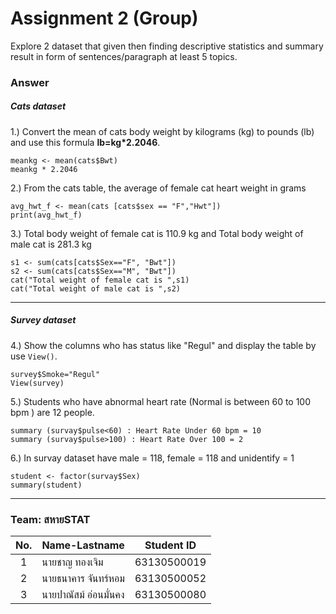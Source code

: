# Assignment 2 (Group)
Explore 2 dataset that given then finding descriptive statistics and summary result in form of sentences/paragraph at least 5 topics.

### Answer

##### Cats dataset

1.) Convert the mean of cats body weight by kilograms (kg) to pounds (lb) and use this formula __lb=kg*2.2046__.
```{R}
meankg <- mean(cats$Bwt)
meankg * 2.2046
```

2.) From the cats table, the average of female cat heart weight in grams
```{R}
avg_hwt_f <- mean(cats [cats$sex == "F","Hwt"])
print(avg_hwt_f)
```

3.) Total body weight of female cat is 110.9 kg and Total body weight of male cat is 281.3 kg
```{R}
s1 <- sum(cats[cats$Sex=="F", "Bwt"])
s2 <- sum(cats[cats$Sex=="M", "Bwt"])
cat("Total weight of female cat is ",s1)
cat("Total weight of male cat is ",s2)
```

---


##### Survey dataset

4.) Show the columns who has status like "Regul" and display the table by use `View()`.
```{R}
survey$Smoke="Regul"
View(survey)
```

5.) Students who have abnormal heart rate (Normal is between 60 to 100 bpm ) are 12 people. 
```{R}
summary (survay$pulse<60) : Heart Rate Under 60 bpm = 10 
summary (survay$pulse>100) : Heart Rate Over 100 = 2
```

6.) In survay dataset have male = 118, female = 118 and unidentify = 1
```{R}
student <- factor(survay$Sex)
summary(student)
```

---

### Team: สหายSTAT

| No. | Name-Lastname     | Student ID  |
| :-: | ----------------- | :---------: |
| 1   | นายชาญ ทองเจิม     | 63130500019 |
| 2   | นายธนาคาร จันทร์หอม | 63130500052 |
| 3   | นายปาณัสม์ อ่อนมั่นคง | 63130500080 |
